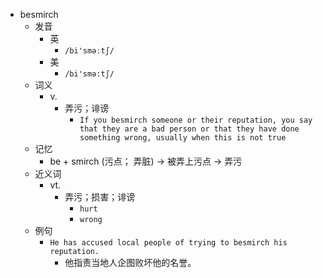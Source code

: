 - besmirch
  - 发音
    - 英
      - `/bi'sməːtʃ/`
    - 美
      - `/bi'smə:tʃ/`
  - 词义
    - v.
      - 弄污；诽谤
        - `If you besmirch someone or their reputation, you say that they are a bad person or that they have done something wrong, usually when this is not true`
  - 记忆
    - be + smirch (污点； 弄脏) → 被弄上污点 → 弄污
  - 近义词
    - vt.
      - 弄污；损害；诽谤
        - `hurt`
        - `wrong`
  - 例句
    - `He has accused local people of trying to besmirch his reputation.`
      - 他指责当地人企图败坏他的名誉。

